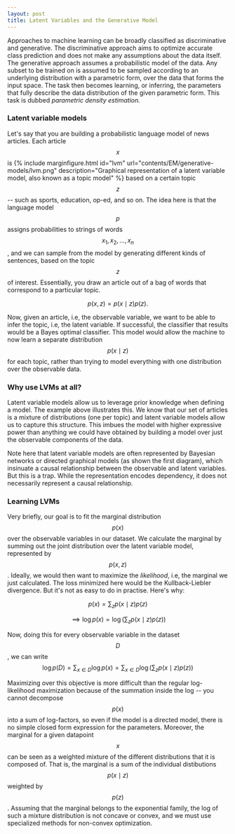 ```yaml
---
layout: post
title: Latent Variables and the Generative Model
---
```


Approaches to machine learning can be broadly classified as discriminative and generative. The discriminative approach aims to optimize accurate class prediction and does not make any assumptions about the data itself. The generative approach assumes a probabilistic model of the data. Any subset to be trained on is assumed to be sampled according to an underlying distribution with a parametric form, over the data that forms the input space. The task then becomes learning, or inferring, the parameters that fully describe the data distribution of the given parametric form. This task is dubbed *parametric density estimation.* 

### Latent variable models

 Let's say that you are building a probabilistic language model of news articles. Each article $$x$$ is {% include marginfigure.html id="lvm" url="contents/EM/generative-models/lvm.png" description="Graphical representation of a latent variable model, also known as a topic model" %} based on a certain topic $$z$$ -- such as sports, education, op-ed, and so on. The idea here is that the language model $$p$$ assigns probabilities to strings of words $$x_1, x_2, ..., x_n$$, and we can sample from the model by generating different kinds of sentences, based on the topic $$z$$ of interest. Essentially, you draw an article out of a bag of words that correspond to a particular topic. 

$$ p(x, z) = p(x \mid z)p(z). $$ 

Now, given an article, i.e, the observable variable, we want to be able to infer the topic, i.e, the latent variable. If successful, the classifier that results would be a Bayes optimal classifier. This model would allow the machine to now learn a separate distribution $$p(x\mid z)$$ for each topic, rather than trying to model everything with one distribution over the observable data. 


### Why use LVMs at all?

Latent variable models allow us to leverage prior knowledge when defining a model. The example above illustrates this. We know that our set of articles is a mixture of distributions (one per topic) and latent variable models allow us to capture this structure. This imbues the model with higher expressive power than anything we could have obtained by building a model over just the observable components of the data. 

Note here that latent variable models are often represented by Bayesian networks or directed graphical models (as shown the first diagram), which insinuate a causal relationship between the observable and latent variables. But this is a trap. While the representation encodes dependency, it does not necessarily represent a causal relationship.

### Learning LVMs

Very briefly, our goal is to fit the marginal distribution $$p(x)$$ over the observable variables in our dataset. We calculate the marginal by summing out the joint distribution over the latent variable model, represented by $$p(x, z)$$. Ideally, we would then want to maximize the *likelihood*, i.e, the marginal we just calculated. The loss minimized here would be the Kullback-Liebler divergence. But it's not as easy to do in practise. Here's why:

$$p(x) = \sum_zp(x \mid z)p(z) $$

$$\implies \log p(x) = \log \bigg(\sum_zp(x \mid z)p(z)\bigg)$$

Now, doing this for every observable variable in the dataset $$D$$, we can write
$$\log p(D) = \sum_{x \in D}\log p(x) = \sum_{x \in D}\log \bigg(\sum_zp(x \mid z)p(z)\bigg)$$

Maximizing over this objective is more difficult than the regular log-likelihood maximization because of the summation inside the log -- you cannot decompose $$p(x)$$ into a sum of log-factors, so even if the model is a directed model, there is no simple closed form expression for the parameters. Moreover, the marginal for a given datapoint $$x$$ can be seen as a weighted mixture of the different distributions that it is composed of. That is, the marginal is a sum of the individual distibutions $$p(x \mid z)$$ weighted by $$p(z)$$. Assuming that the marginal belongs to the exponential family, the log of such a mixture distribution is not concave or convex, and we must use specialized methods for non-convex optimization. 

<!-- <br/>

|[Index](../../) | [Previous](../../) | [Next](../probabilityreview)|
 -->